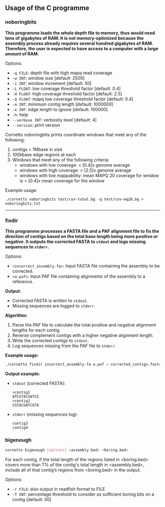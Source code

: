 ## Usage of the C programme

### noboringbits

**This programme loads the whole depth file to memory, thus would need tens of gigabytes of RAM. It is not memory-optimized because the assembly process already requires several hundred gigabytes of RAM. Therefore, the user is expected to have access to a computer with a large amount of RAM.**

Options:

* `-q FILE`:       depth file with high mapq read coverage
* `-w INT`:        window size [default: 2500]
* `-i INT`:        window increment [default: 50]
* `-L FLOAT`:      low coverage threshold factor [default: 0.4]
* `-H FLOAT`:      high coverage threshold factor [default: 2.5]
* `-Q FLOAT`:      mapq low coverage threshold factor [default: 0.4]
* `-m INT`:        minimum contig length [default: 1000000]
* `-e INT`:        edge length to ignore [default: 100000]
* `-h`:            help
* `--verbose INT`: verbosity level [default: 4]
* `--version`:     print version


Cornetto noboringbits prints coordinate windows that meet any of the following:
1. contigs < 1Mbase in size
2. 100kbase edge regions at each
3. Windows that meet any of the following criteria:
   - windows with low coverage: < [0.4]x genome average
   - windows with high coverage: > [2.5]x genome average
   - windows with low mappability: mean MAPQ 20 coverage for window is < [0.4]x mean coverage for the window


Example usage:
```
./cornetto noboringbits test/cov-total.bg -q test/cov-mq20.bg > noboringbits.txt
```

---

### fixdir

**This programme processes a FASTA file and a PAF alignment file to fix the direction of contigs based on the total base length being more positive or negative. It outputs the corrected FASTA to `stdout` and logs missing sequences to `stderr`.**

Options:

* `<incorrect_assembly.fa>`: Input FASTA file containing the assembly to be corrected.
* `<a.paf>`: Input PAF file containing alignments of the assembly to a reference.

**Output:**

- Corrected FASTA is written to `stdout`.
- Missing sequences are logged to `stderr`.

**Algorithm:**

1. Parse the PAF file to calculate the total positive and negative alignment lengths for each contig.
2. Reverse complement contigs with a higher negative alignment length.
3. Write the corrected contigs to `stdout`.
4. Log sequences missing from the PAF file to `stderr`.

**Example usage:**

```bash
./cornetto fixdir incorrect_assembly.fa a.paf > corrected_contigs.fasta 2> missing_sequences.log
```

**Output example:**

- `stdout` (corrected FASTA):
  ```
  >contig1
  ATCGTACGATCG
  >contig2
  CGTACGATCGTA
  ```

- `stderr` (missing sequences log):
  ```
  contig3
  contig4
  ```

### bigenough

```bash
cornetto bigenough [options] <assembly.bed> <boring.bed>
```

For each contig, if the total length of the regions listed in <boring.bed> covers more than T% of the contig's total length in <assembly.bed>, include all of that contig’s regions from <boring.bed> in the output.

Options:
* `-r FILE`:  also output in readfish format to FILE
* `-T INT`:   percentage threshold to consider as sufficient boring bits on a contig [default: 50]